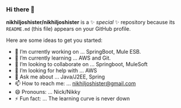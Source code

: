 ### Hi there 👋

**nikhiljoshister/nikhiljoshister** is a ✨ _special_ ✨ repository because its `README.md` (this file) appears on your GitHub profile.

Here are some ideas to get you started:

- 🔭 I’m currently working on ... SpringBoot, Mule ESB.
- 🌱 I’m currently learning ... AWS and Git.
- 👯 I’m looking to collaborate on ... Springboot, MuleSoft
- 🤔 I’m looking for help with ... AWS
- 💬 Ask me about ... Java/J2EE, Spring
- 📫 How to reach me: ... nikhiljoshister@gmail.com
- 😄 Pronouns: ... Nick/Nikky
- ⚡ Fun fact: ... The learning curve is never down 
